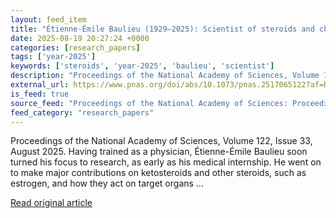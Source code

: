 ```yaml
---
layout: feed_item
title: "Étienne-Émile Baulieu (1929–2025): Scientist of steroids and champion of women’s reproductive rights"
date: 2025-08-19 20:27:24 +0000
categories: [research_papers]
tags: ['year-2025']
keywords: ['steroids', 'year-2025', 'baulieu', 'scientist']
description: "Proceedings of the National Academy of Sciences, Volume 122, Issue 33, August 2025"
external_url: https://www.pnas.org/doi/abs/10.1073/pnas.2517065122?af=R
is_feed: true
source_feed: "Proceedings of the National Academy of Sciences: Proceedings of the National Academy of Sciences: Table of Contents"
feed_category: "research_papers"
---
```


Proceedings of the National Academy of Sciences, Volume 122, Issue 33, August 2025. Having trained as a physician, Étienne-Émile Baulieu soon turned his focus to research, as early as his medical internship. He went on to make major contributions on ketosteroids and other steroids, such as estrogen, and how they act on target organs ...

[Read original article](https://www.pnas.org/doi/abs/10.1073/pnas.2517065122?af=R)
